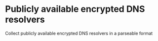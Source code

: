 # Publicly available encrypted DNS resolvers
Collect publicly available encrypted DNS resolvers in a parseable format
